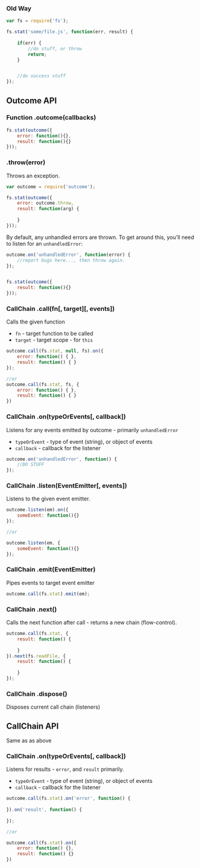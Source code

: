 
### Old Way

```javascript
var fs = require('fs');

fs.stat('some/file.js', function(err, result) {
	
	if(err) {
		//do stuff, or throw
		return;
	}


	//do success stuff
});
```

## Outcome API

### Function .outcome(callbacks)

```javascript
fs.stat(outcome({
	error: function(){},
	result: function(){}
}));
````

### .throw(error)

Throws an exception. 

```javascript
var outcome = require('outcome');

fs.stat(outcome({
	error: outcome.throw,
	result: function(arg) {
		
	}
}));
```

By default, any unhandled errors are thrown. To get around this, you'll need to listen for an `unhandledError`:

```javascript
outcome.on('unhandledError', function(error) {
	//report bugs here..., then throw again.
});


fs.stat(outcome({
	result: function(){}
}));
```


### CallChain .call(fn[, target][, events])

Calls the given function

- `fn` - target function to be called
- `target` - target scope - for `this`

```javascript
outcome.call(fs.stat, null, fs).on({
	error: function() { },
	result: function() { }
});

//or
outcome.call(fs.stat, fs, {
	error: function() { },
	result: function() { }
})
```

### CallChain .on(typeOrEvents[, callback])

Listens for any events emitted by outcome - primarily `unhandledError`

- `typeOrEvent` - type of event (string), or object of events
- `callback` - callback for the listener

```javascript
outcome.on('unhandledError', function() {
	//DO STUFF
});
```

### CallChain .listen(EventEmitter[, events])

Listens to the given event emitter.

```javascript
outcome.listen(em).on({
	someEvent: function(){}
});

//or

outcome.listen(em, {
	someEvent: function(){}
});
```

### CallChain .emit(EventEmitter)

Pipes events to target event emitter

```javascript
outcome.call(fs.stat).emit(em);
```

### CallChain .next()

Calls the next function after call - returns a new chain (flow-control).

```javascript
outcome.call(fs.stat, {
	result: function() {
		
	}
}).next(fs.readFile, {
	result: function() {
		
	}
});
```

### CallChain .dispose()

Disposes current call chain (listeners)

## CallChain API

Same as as above 

### CallChain .on(typeOrEvents[, callback])

Listens for results - `error`, and `result` primarily.

- `typeOrEvent` - type of event (string), or object of events
- `callback` - callback for the listener

```javascript
outcome.call(fs.stat).on('error', function() {
	
}).on('result', function() {
	
});

//or 

outcome.call(fs.stat).on({
	error: function() {},
	result: function() {}
})
```